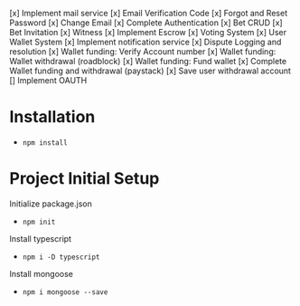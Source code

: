 [x] Implement mail service
[x] Email Verification Code
[x] Forgot and Reset Password
[x] Change Email
[x] Complete Authentication
[x] Bet CRUD
[x] Bet Invitation
[x] Witness
[x] Implement Escrow
[x] Voting System
[x] User Wallet System
[x] Implement notification service
[x] Dispute Logging and resolution
[x] Wallet funding: Verify Account number
[x] Wallet funding: Wallet withdrawal (roadblock)
[x] Wallet funding: Fund wallet
[x] Complete Wallet funding and withdrawal (paystack)
[x] Save user withdrawal account
[] Implement OAUTH

# Installation

- `npm install`


# Project Initial Setup

Initialize package.json
- `npm init`

Install typescript
- `npm i -D typescript`

Install mongoose
- `npm i mongoose --save`




